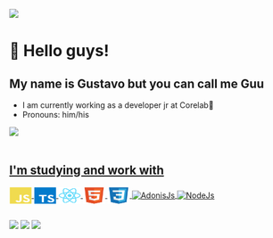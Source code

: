 ![](https://komarev.com/ghpvc/?username=TheGzuckert&color=DD6387)
# 🌃 Hello guys!

## My name is Gustavo but you can call me Guu


- I am currently working as a developer jr at Corelab💜
- Pronouns: him/his
<div align="block">
  <a href="https://github.com/TheGzuckert">
  <img height="180em" src="https://github-readme-stats.vercel.app/api?username=TheGzuckert&show_icons=true&theme=dracula&include_all_commits=true&count_private=true"/>
</div>
  <br>
  
  ## I'm studying and work with
  <div>
    <img align="center" alt="Js" height="30" width="40" src="https://raw.githubusercontent.com/devicons/devicon/master/icons/javascript/javascript-plain.svg">
    <img align="center" alt="Ts" height="30" width="40" src="https://raw.githubusercontent.com/devicons/devicon/master/icons/typescript/typescript-plain.svg">
    <img align="center" alt="React" height="30" width="40" src="https://raw.githubusercontent.com/devicons/devicon/master/icons/react/react-original.svg">
    <img align="center" alt="HTML" height="30" width="40" src="https://raw.githubusercontent.com/devicons/devicon/master/icons/html5/html5-original.svg">
    <img align="center" alt="CSS" height="30" width="40" src="https://raw.githubusercontent.com/devicons/devicon/master/icons/css3/css3-original.svg">
    <img align="center" alt="AdonisJs" height="30" width="40" src="https://cdn.jsdelivr.net/gh/devicons/devicon/icons/adonisjs/adonisjs-original.svg">
    <img align="center" alt="NodeJs" height="30" width="40" src="https://cdn.jsdelivr.net/gh/devicons/devicon/icons/nodejs/nodejs-original.svg">  
</div>

## 
<div> 
    <a href="https://instagram.com/gustavozuckert" target="_blank"><img src="https://img.shields.io/badge/-Instagram-%23E4405F?style=for-the-badge&logo=instagram&logoColor=white" target="_blank"></a>
	<a href="https://www.linkedin.com/in/gustavo-dos-santos-zuckert-3395b5217/" target="_blank"><img src="https://img.shields.io/badge/-LinkedIn-%230077B5?style=for-the-badge&logo=linkedin&logoColor=white" target="_blank"></a> 
  <a href="https://twitter.com/TheGzuckert"></a>
<a href="https://twitter.com/TheGzuckert" target="_blank"><img src="https://img.shields.io/badge/Twitter-1DA1F2?style=for-the-badge&logo=twitter&logoColor=white"></a>
</div>

